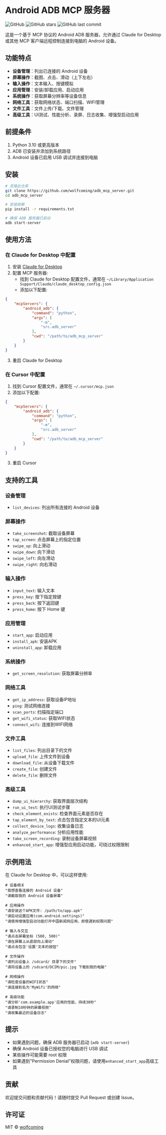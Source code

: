 # Android ADB MCP 服务器

![GitHub](https://img.shields.io/github/license/wolfcoming/adb_mcp_server)
![GitHub stars](https://img.shields.io/github/stars/wolfcoming/adb_mcp_server)
![GitHub last commit](https://img.shields.io/github/last-commit/wolfcoming/adb_mcp_server)

这是一个基于 MCP 协议的 Android ADB 服务器，允许通过 Claude for Desktop 或其他 MCP 客户端远程控制连接到电脑的 Android 设备。

## 功能特点

- **设备管理**：列出已连接的 Android 设备
- **屏幕操作**：截图、点击、滑动（上下左右）
- **输入操作**：文本输入、按键模拟
- **应用管理**：安装/卸载应用、启动应用
- **系统操作**：获取屏幕分辨率等设备信息
- **网络工具**：获取网络状态、端口扫描、WIFI管理
- **文件工具**：文件上传/下载、文件管理
- **高级工具**：UI测试、性能分析、录屏、日志收集、增强型启动应用

## 前提条件

1. Python 3.10 或更高版本
2. ADB 已安装并添加到系统路径
3. Android 设备已启用 USB 调试并连接到电脑

## 安装

```bash
# 克隆此仓库
git clone https://github.com/wolfcoming/adb_mcp_server.git
cd adb_mcp_server

# 安装依赖
pip install -r requirements.txt

# 确保 ADB 服务器已启动
adb start-server
```

## 使用方法

### 在 Claude for Desktop 中配置

1. 安装 [Claude for Desktop](https://claude.ai/desktop)
2. 配置 MCP 服务器:
   - 找到 Claude for Desktop 配置文件，通常在 `~/Library/Application Support/Claude/claude_desktop_config.json`
   - 添加以下配置:

```json
{
    "mcpServers": {
        "android_adb": {
            "command": "python",
            "args": [
                "-m",
                "src.adb_server"
            ],
            "cwd": "/path/to/adb_mcp_server"
        }
    }
}
```

3. 重启 Claude for Desktop

### 在 Cursor 中配置

1. 找到 Cursor 配置文件，通常在 `~/.cursor/mcp.json`
2. 添加以下配置:

```json
{
    "mcpServers": {
        "android_adb": {
            "command": "python",
            "args": [
                "-m",
                "src.adb_server"
            ],
            "cwd": "/path/to/adb_mcp_server"
        }
    }
}
```

3. 重启 Cursor

## 支持的工具

### 设备管理
- `list_devices`: 列出所有连接的 Android 设备

### 屏幕操作
- `take_screenshot`: 截取设备屏幕
- `tap_screen`: 点击屏幕上的指定位置
- `swipe_up`: 向上滑动
- `swipe_down`: 向下滑动
- `swipe_left`: 向左滑动
- `swipe_right`: 向右滑动

### 输入操作
- `input_text`: 输入文本
- `press_key`: 按下指定按键
- `press_back`: 按下返回键
- `press_home`: 按下 Home 键

### 应用管理
- `start_app`: 启动应用
- `install_apk`: 安装APK
- `uninstall_app`: 卸载应用

### 系统操作
- `get_screen_resolution`: 获取屏幕分辨率

### 网络工具
- `get_ip_address`: 获取设备IP地址
- `ping`: 测试网络连接
- `scan_ports`: 扫描指定端口
- `get_wifi_status`: 获取WIFI状态
- `connect_wifi`: 连接到WIFI网络

### 文件工具
- `list_files`: 列出目录下的文件
- `upload_file`: 上传文件到设备
- `download_file`: 从设备下载文件
- `create_file`: 创建文件
- `delete_file`: 删除文件

### 高级工具
- `dump_ui_hierarchy`: 获取界面层次结构
- `run_ui_test`: 执行UI测试步骤
- `check_element_exists`: 检查界面元素是否存在
- `tap_element_by_text`: 点击包含指定文本的UI元素
- `collect_device_logs`: 收集设备日志
- `analyze_performance`: 分析应用性能
- `take_screen_recording`: 录制设备屏幕视频
- `enhanced_start_app`: 增强型应用启动功能，可绕过权限限制

## 示例用法

在 Claude for Desktop 中，可以这样使用:

```
# 设备相关
"我想查看连接的 Android 设备"
"请截取我的 Android 设备屏幕"

# 应用操作
"请安装这个APK文件: /path/to/app.apk"
"请启动设置应用(com.android.settings)"
"请使用增强型启动功能打开中国新闻网应用，即使遇到权限问题"

# 输入与交互
"请点击屏幕坐标 (500, 500)"
"请在屏幕上从底部向上滑动"
"请点击包含'设置'文本的按钮"

# 文件操作
"请列出设备上 /sdcard/ 目录下的文件"
"请将设备上的 /sdcard/DCIM/pic.jpg 下载到我的电脑"

# 网络操作
"请检查设备的WIFI状态"
"请连接到名为'MyWifi'的网络"

# 高级功能
"请分析'com.example.app'应用的性能，持续30秒"
"请录制10秒钟的屏幕视频"
"请收集最近的设备日志"
```

## 提示

- 如果遇到问题，确保 ADB 服务器已启动 (`adb start-server`)
- 确保 Android 设备已授权您的电脑进行 USB 调试
- 某些操作可能需要 root 权限
- 如果遇到"Permission Denial"权限问题，请使用`enhanced_start_app`高级工具

## 贡献

欢迎提交问题和贡献代码！请随时提交 Pull Request 或创建 Issue。

## 许可证

MIT © [wolfcoming](https://github.com/wolfcoming) 